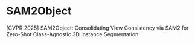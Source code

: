 # SAM2Object
[CVPR 2025] SAM2Object: Consolidating View Consistency via SAM2 for Zero-Shot Class-Agnostic 3D Instance Segmentation
